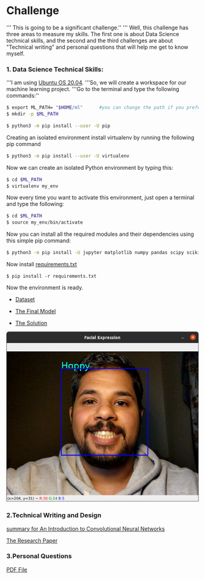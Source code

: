 # Challenge
''' This is going to be a significant challenge.''
''' Well, this challenge has three areas to measure my skills. The first one is about Data Science technical skills, and the second and the third challenges are about "Technical writing" and personal questions that will help me get to know myself.

### 1. Data Science Technical Skills:
'''I am using [Ubuntu OS 20.04](https://ubuntu.com/).
'''So, we will create a workspace for our machine learning project.
'''Go to the terminal and type the following commands:''
```sh
$ export ML_PATH= "$HOME/ml"      #you can change the path if you prefer
$ mkdir -p $ML_PATH
```
```sh
$ python3 -m pip install --user -U pip
```
Creating an isolated environment
install virtualenv by running the following pip command
```sh
$ python3 -m pip install --user -U virtualenv
```
Now we can create an isolated Python environment by typing this:
```sh
$ cd $ML_PATH
$ virtualenv my_env
```
Now every time you want to activate this environment, just open a terminal and type the following:
```sh
$ cd $ML_PATH
$ source my_env/bin/activate
```
Now you can install all the required modules and their dependencies using this simple pip command:
```sh
$ python3 -m pip install -U jupyter matplotlib numpy pandas scipy scikit-learn
```
Now install [requirements.txt](https://github.com/hraddadi/challenge/blob/main/technical_skills/requirements.txt)
```sah
$ pip install -r requirements.txt
```
Now the environment is ready.

- [Dataset](https://www.kaggle.com/datasets/aadityasinghal/facial-expression-dataset)

- [The Final Model](https://mega.nz/file/6d91BA6Q#ifD0xpkkU2CrZnuXLLqGHHVP_zoXAMIJ0tE8TufDecc)

- [The Solution](https://github.com/hraddadi/challenge/blob/main/technical_skills/facial-expression.ipynb)

![alt text](https://github.com/hraddadi/challenge/blob/main/technical_skills/machine_test.png)

### 2.Technical Writing and Design
[summary for An Introduction to Convolutional Neural Networks](https://github.com/hraddadi/challenge/blob/main/Summary%20for%20a%20research%20paper.pdf)

[The Research Paper](https://github.com/hraddadi/challenge/blob/main/An%20Introduction%20to%20Convolutional%20Neural%20Networks.pdf)

### 3.Personal Questions
[PDF File](https://github.com/hraddadi/challenge/blob/main/Personal.pdf)
